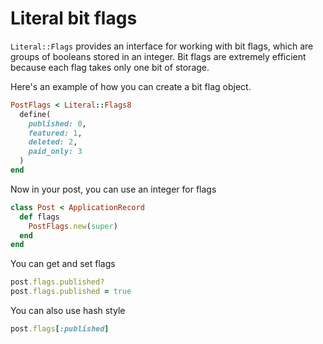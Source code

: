 
# Literal bit flags

`Literal::Flags` provides an interface for working with bit flags, which are groups of booleans stored in an integer. Bit flags are extremely efficient because each flag takes only one bit of storage.

Here's an example of how you can create a bit flag object.

```ruby
PostFlags < Literal::Flags8
  define(
    published: 0,
    featured: 1,
    deleted: 2,
    paid_only: 3
  )
end
```

Now in your post, you can use an integer for flags

```ruby
class Post < ApplicationRecord
  def flags
    PostFlags.new(super)
  end
end
```

You can get and set flags

```ruby
post.flags.published?
post.flags.published = true
```

You can also use hash style

```ruby
post.flags[:published]
```


